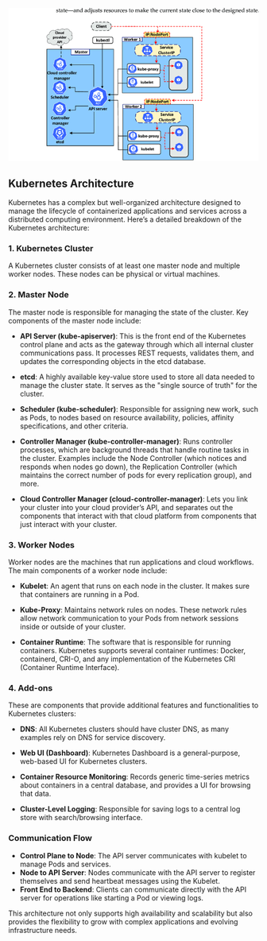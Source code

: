![kubernetes_architecture](../.gitbook/assets/82-Kubernetes-architecture.png)

## Kubernetes Architecture

Kubernetes has a complex but well-organized architecture designed to manage the lifecycle of containerized applications and services across a distributed computing environment. Here’s a detailed breakdown of the Kubernetes architecture:

### 1. Kubernetes Cluster
A Kubernetes cluster consists of at least one master node and multiple worker nodes. These nodes can be physical or virtual machines.

### 2. Master Node
The master node is responsible for managing the state of the cluster. Key components of the master node include:

- **API Server (kube-apiserver)**: This is the front end of the Kubernetes control plane and acts as the gateway through which all internal cluster communications pass. It processes REST requests, validates them, and updates the corresponding objects in the etcd database.

- **etcd**: A highly available key-value store used to store all data needed to manage the cluster state. It serves as the "single source of truth" for the cluster.

- **Scheduler (kube-scheduler)**: Responsible for assigning new work, such as Pods, to nodes based on resource availability, policies, affinity specifications, and other criteria.

- **Controller Manager (kube-controller-manager)**: Runs controller processes, which are background threads that handle routine tasks in the cluster. Examples include the Node Controller (which notices and responds when nodes go down), the Replication Controller (which maintains the correct number of pods for every replication group), and more.

- **Cloud Controller Manager (cloud-controller-manager)**: Lets you link your cluster into your cloud provider’s API, and separates out the components that interact with that cloud platform from components that just interact with your cluster.

### 3. Worker Nodes
Worker nodes are the machines that run applications and cloud workflows. The main components of a worker node include:

- **Kubelet**: An agent that runs on each node in the cluster. It makes sure that containers are running in a Pod.

- **Kube-Proxy**: Maintains network rules on nodes. These network rules allow network communication to your Pods from network sessions inside or outside of your cluster.

- **Container Runtime**: The software that is responsible for running containers. Kubernetes supports several container runtimes: Docker, containerd, CRI-O, and any implementation of the Kubernetes CRI (Container Runtime Interface).

### 4. Add-ons
These are components that provide additional features and functionalities to Kubernetes clusters:

- **DNS**: All Kubernetes clusters should have cluster DNS, as many examples rely on DNS for service discovery.

- **Web UI (Dashboard)**: Kubernetes Dashboard is a general-purpose, web-based UI for Kubernetes clusters.

- **Container Resource Monitoring**: Records generic time-series metrics about containers in a central database, and provides a UI for browsing that data.

- **Cluster-Level Logging**: Responsible for saving logs to a central log store with search/browsing interface.

### Communication Flow
- **Control Plane to Node**: The API server communicates with kubelet to manage Pods and services.
- **Node to API Server**: Nodes communicate with the API server to register themselves and send heartbeat messages using the Kubelet.
- **Front End to Backend**: Clients can communicate directly with the API server for operations like starting a Pod or viewing logs.

This architecture not only supports high availability and scalability but also provides the flexibility to grow with complex applications and evolving infrastructure needs.